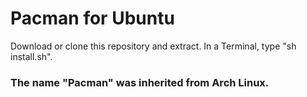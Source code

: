 # Pacman for Ubuntu
Download or clone this repository and extract. In a Terminal, type "sh install.sh".
### The name "Pacman" was inherited from Arch Linux.
